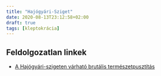 ```yaml
---
title: "Hajógyári-Sziget"
date: 2020-08-13T23:12:58+02:00
draft: true
tags: [kleptokrácia]
---
```


## Feldolgozatlan linkek

- [A Hajógyári-szigeten várható brutális természetpusztítás](https://444.hu/2020/07/08/csak-valami-egyelore-titkolt-epitkezes-magyarazhatja-a-hajogyari-szigeten-varhato-brutalis-termeszetpusztitast)
